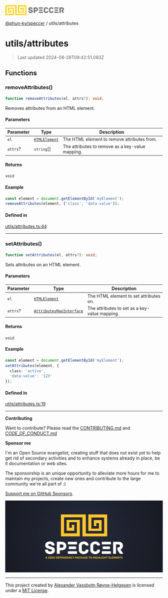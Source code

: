 <div>
  <img alt="SPECCER logo" src="https://raw.githubusercontent.com/phun-ky/speccer/main/public/logo-speccer-horizontal-colored-package.svg?raw=true" style="max-height:32px;" />
</div>

[@phun-ky/speccer](../README.md) / utils/attributes

# utils/attributes

> Last updated 2024-08-28T09:42:51.083Z

## Functions

### removeAttributes()

```ts
function removeAttributes(el, attrs?): void;
```

Removes attributes from an HTML element.

#### Parameters

| Parameter | Type                                                                    | Description                                      |
| --------- | ----------------------------------------------------------------------- | ------------------------------------------------ |
| `el`      | [`HTMLElement`](https://developer.mozilla.org/docs/Web/API/HTMLElement) | The HTML element to remove attributes from.      |
| `attrs`?  | `string`\[]                                                             | The attributes to remove as a key-value mapping. |

#### Returns

`void`

#### Example

```ts
const element = document.getElementById('myElement');
removeAttributes(element, ['class', 'data-value']);
```

#### Defined in

[utils/attributes.ts:44](https://github.com/phun-ky/speccer/blob/main/src/utils/attributes.ts#L44)

---

### setAttributes()

```ts
function setAttributes(el, attrs?): void;
```

Sets attributes on an HTML element.

#### Parameters

| Parameter | Type                                                                                 | Description                                   |
| --------- | ------------------------------------------------------------------------------------ | --------------------------------------------- |
| `el`      | [`HTMLElement`](https://developer.mozilla.org/docs/Web/API/HTMLElement)              | The HTML element to set attributes on.        |
| `attrs`?  | [`AttributesMapInterface`](../types/interfaces/attributes.md#attributesmapinterface) | The attributes to set as a key-value mapping. |

#### Returns

`void`

#### Example

```ts
const element = document.getElementById('myElement');
setAttributes(element, {
  class: 'active',
  'data-value': '123'
});
```

#### Defined in

[utils/attributes.ts:19](https://github.com/phun-ky/speccer/blob/main/src/utils/attributes.ts#L19)

---

**Contributing**

Want to contribute? Please read the [CONTRIBUTING.md](https://github.com/phun-ky/speccer/blob/main/CONTRIBUTING.md) and [CODE_OF_CONDUCT.md](https://github.com/phun-ky/speccer/blob/main/CODE_OF_CONDUCT.md)

**Sponsor me**

I'm an Open Source evangelist, creating stuff that does not exist yet to help get rid of secondary activities and to enhance systems already in place, be it documentation or web sites.

The sponsorship is an unique opportunity to alleviate more hours for me to maintain my projects, create new ones and contribute to the large community we're all part of :)

[Support me on GitHub Sponsors](https://github.com/sponsors/phun-ky).

![Speccer banner, with logo and slogan: A zero dependency package to highlight elements](https://github.com/phun-ky/speccer/blob/main/public/speccer-banner.png?raw=true)

---

This project created by [Alexander Vassbotn Røyne-Helgesen](http://phun-ky.net) is licensed under a [MIT License](https://choosealicense.com/licenses/mit/).
